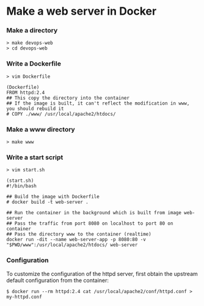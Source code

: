 # Make a web server in Docker

### Make a directory

```
> make devops-web
> cd devops-web
```

### Write a Dockerfile

```
> vim Dockerfile

(Dockerfile)
FROM httpd:2.4
## This copy the directory into the container
## If the image is built, it can't reflect the modification in www, you should rebuild it
# COPY ./www/ /usr/local/apache2/htdocs/
```

### Make a www directory

```
> make www
```

### Write a start script

```
> vim start.sh

(start.sh)
#!/bin/bash

## Build the image with Dockerfile
# docker build -t web-server .

## Run the container in the background which is built from image web-server
## Pass the traffic from port 8080 on localhost to port 80 on container
## Pass the directory www to the container (realtime)
docker run -dit --name web-server-app -p 8080:80 -v "$PWD/www":/usr/local/apache2/htdocs/ web-server
```

### Configuration

To customize the configuration of the httpd server, first obtain the upstream default configuration from the container:

```
$ docker run --rm httpd:2.4 cat /usr/local/apache2/conf/httpd.conf > my-httpd.conf
```